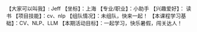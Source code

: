 【大家可以叫我】: Jeff
【坐标】：上海
【专业/职业】：小助手
【兴趣爱好】： 读书
【项目技能】：cv、nlp
【组队情况】：未组队，快来一起！
【本课程学习基础】：CV、NLP、LLM
【本期活动目标】：一起学习，快乐暑假，闯关达人！
